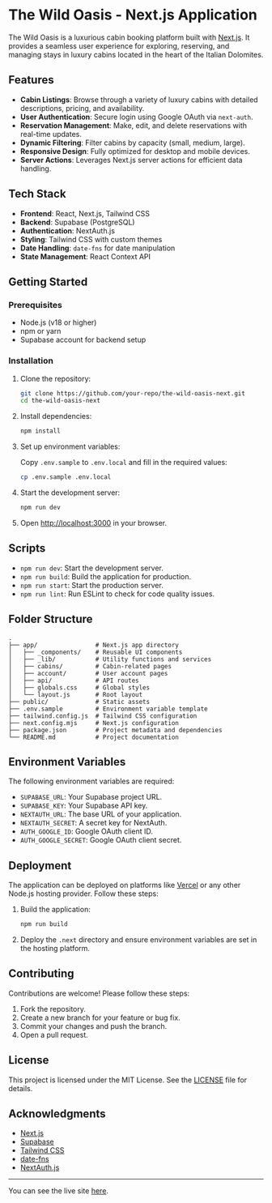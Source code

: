 # The Wild Oasis - Next.js Application

The Wild Oasis is a luxurious cabin booking platform built with [Next.js](https://nextjs.org/). It provides a seamless user experience for exploring, reserving, and managing stays in luxury cabins located in the heart of the Italian Dolomites.

## Features

- **Cabin Listings**: Browse through a variety of luxury cabins with detailed descriptions, pricing, and availability.
- **User Authentication**: Secure login using Google OAuth via `next-auth`.
- **Reservation Management**: Make, edit, and delete reservations with real-time updates.
- **Dynamic Filtering**: Filter cabins by capacity (small, medium, large).
- **Responsive Design**: Fully optimized for desktop and mobile devices.
- **Server Actions**: Leverages Next.js server actions for efficient data handling.

## Tech Stack

- **Frontend**: React, Next.js, Tailwind CSS
- **Backend**: Supabase (PostgreSQL)
- **Authentication**: NextAuth.js
- **Styling**: Tailwind CSS with custom themes
- **Date Handling**: `date-fns` for date manipulation
- **State Management**: React Context API

## Getting Started

### Prerequisites

- Node.js (v18 or higher)
- npm or yarn
- Supabase account for backend setup

### Installation

1. Clone the repository:

   ```bash
   git clone https://github.com/your-repo/the-wild-oasis-next.git
   cd the-wild-oasis-next
   ```

2. Install dependencies:

   ```bash
   npm install
   ```

3. Set up environment variables:

   Copy `.env.sample` to `.env.local` and fill in the required values:

   ```bash
   cp .env.sample .env.local
   ```

4. Start the development server:

   ```bash
   npm run dev
   ```

5. Open [http://localhost:3000](http://localhost:3000) in your browser.

## Scripts

- `npm run dev`: Start the development server.
- `npm run build`: Build the application for production.
- `npm run start`: Start the production server.
- `npm run lint`: Run ESLint to check for code quality issues.

## Folder Structure

```
.
├── app/                # Next.js app directory
│   ├── _components/    # Reusable UI components
│   ├── _lib/           # Utility functions and services
│   ├── cabins/         # Cabin-related pages
│   ├── account/        # User account pages
│   ├── api/            # API routes
│   ├── globals.css     # Global styles
│   └── layout.js       # Root layout
├── public/             # Static assets
├── .env.sample         # Environment variable template
├── tailwind.config.js  # Tailwind CSS configuration
├── next.config.mjs     # Next.js configuration
├── package.json        # Project metadata and dependencies
└── README.md           # Project documentation
```

## Environment Variables

The following environment variables are required:

- `SUPABASE_URL`: Your Supabase project URL.
- `SUPABASE_KEY`: Your Supabase API key.
- `NEXTAUTH_URL`: The base URL of your application.
- `NEXTAUTH_SECRET`: A secret key for NextAuth.
- `AUTH_GOOGLE_ID`: Google OAuth client ID.
- `AUTH_GOOGLE_SECRET`: Google OAuth client secret.

## Deployment

The application can be deployed on platforms like [Vercel](https://vercel.com/) or any other Node.js hosting provider. Follow these steps:

1. Build the application:

   ```bash
   npm run build
   ```

2. Deploy the `.next` directory and ensure environment variables are set in the hosting platform.

## Contributing

Contributions are welcome! Please follow these steps:

1. Fork the repository.
2. Create a new branch for your feature or bug fix.
3. Commit your changes and push the branch.
4. Open a pull request.

## License

This project is licensed under the MIT License. See the [LICENSE](LICENSE) file for details.

## Acknowledgments

- [Next.js](https://nextjs.org/)
- [Supabase](https://supabase.com/)
- [Tailwind CSS](https://tailwindcss.com/)
- [date-fns](https://date-fns.org/)
- [NextAuth.js](https://next-auth.js.org/)

---

You can see the live site [here](https://bookings-nextjs.vercel.app/).
